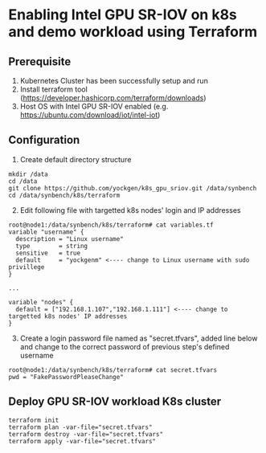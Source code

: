 # Enabling Intel GPU SR-IOV on k8s and demo workload using Terraform

## Prerequisite
1. Kubernetes Cluster has been successfully setup and run
2. Install terraform tool (https://developer.hashicorp.com/terraform/downloads)
3. Host OS with Intel GPU SR-IOV enabled (e.g. https://ubuntu.com/download/iot/intel-iot)

## Configuration

1. Create default directory structure
```
mkdir /data
cd /data
git clone https://github.com/yockgen/k8s_gpu_sriov.git /data/synbench
cd /data/synbench/k8s/terraform
```

2. Edit following file with targetted k8s nodes' login and IP addresses
```
root@node1:/data/synbench/k8s/terraform# cat variables.tf
variable "username" {
  description = "Linux username"
  type        = string
  sensitive   = true
  default     = "yockgenm" <---- change to Linux username with sudo privillege
}

...

variable "nodes" {
  default = ["192.168.1.107","192.168.1.111"] <---- change to targetted k8s nodes' IP addresses
}

```
3. Create a login password file named as "secret.tfvars", added line below and change to the correct password of previous step's defined username
```
root@node1:/data/synbench/k8s/terraform# cat secret.tfvars
pwd = "FakePasswordPleaseChange"
```


## Deploy GPU SR-IOV workload K8s cluster
```
terraform init    
terraform plan -var-file="secret.tfvars"     
terraform destroy -var-file="secret.tfvars"   
terraform apply -var-file="secret.tfvars"   
```
